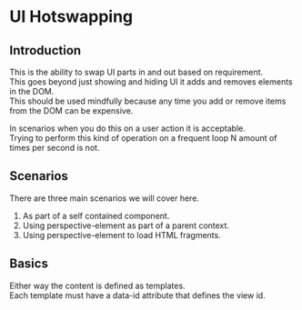 # UI Hotswapping

## Introduction
This is the ability to swap UI parts in and out based on requirement.  
This goes beyond just showing and hiding UI it adds and removes elements in the DOM.  
This should be used mindfully because any time you add or remove items from the DOM can be expensive.

In scenarios when you do this on a user action it is acceptable.  
Trying to perform this kind of operation on a frequent loop N amount of times per second is not.  

## Scenarios
There are three main scenarios we will cover here.

1. As part of a self contained component.  
2. Using perspective-element as part of a parent context.
3. Using perspective-element to load HTML fragments.

## Basics
Either way the content is defined as templates.  
Each template must have a data-id attribute that defines the view id.
